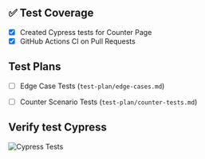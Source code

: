 ## ✅ Test Coverage

- [x] Created Cypress tests for Counter Page
- [x] GitHub Actions CI on Pull Requests

## Test Plans

- [ ] Edge Case Tests (`test-plan/edge-cases.md`)
- [ ] Counter Scenario Tests (`test-plan/counter-tests.md`)


<!-- TEST-PLAN-CHECKS-START -->
<!-- TEST-PLAN-CHECKS-END -->


<!-- TEST-PLAN-CHECKS-START -->
<!-- TEST-PLAN-CHECKS-END -->

## Verify test Cypress
![Cypress Tests](https://github.com/LaissaPereira/xayn_test_automation_web/actions/workflows/verify.yml/badge.svg)

<!-- TEST-RESULT-START -->
<!-- TEST-RESULT-END -->